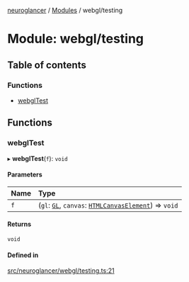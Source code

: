 [neuroglancer](../README.md) / [Modules](../modules.md) / webgl/testing

# Module: webgl/testing

## Table of contents

### Functions

- [webglTest](webgl_testing.md#webgltest)

## Functions

### webglTest

▸ **webglTest**(`f`): `void`

#### Parameters

| Name | Type |
| :------ | :------ |
| `f` | (`gl`: [`GL`](../interfaces/webgl_context.GL.md), `canvas`: [`HTMLCanvasElement`](annotation_annotation_layer_state._internal_.md#htmlcanvaselement)) => `void` |

#### Returns

`void`

#### Defined in

[src/neuroglancer/webgl/testing.ts:21](https://github.com/ActiveBrainAtlas2/neuroglancer/blob/1beb5d34/src/neuroglancer/webgl/testing.ts#L21)
